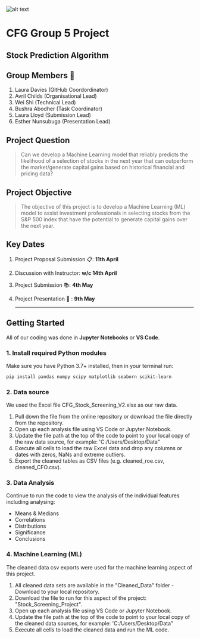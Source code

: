 ![alt text](https://codefirstgirls.com/wp-content/uploads/2022/04/CFGDegree-Logo-2.png "CFG Logo")


# CFG Group 5 Project
## Stock Prediction Algorithm

## Group Members 🌟 

1. Laura Davies (GitHub Coordordinator)
2. Avril Childs (Organisational Lead)
3. Wei Shi (Technical Lead)
4. Bushra Abodher (Task Coordinator)
5. Laura Lloyd (Submission Lead)
6. Esther Nunsubuga (Presentation Lead)

## Project Question

> Can we develop a Machine Learning model that reliably predicts the 
> likelihood of a selection of stocks in the next year that can outperform 
> the market/generate capital gains based on historical financial and 
> pricing data?

## Project Objective

> The objective of this project is to develop a Machine Learning (ML) 
> model to assist investment professionals in selecting stocks from the S&P
> 500 index that have the potential to generate capital gains over the next 
> year.

## Key Dates

1. Project Proposal Submission 📋: **11th April**
2. Discussion with Instructor: **w/c 14th April**
3. Project Submission 📚: **4th May**
4. Project Presentation 📢 : **9th May**

   ---

## Getting Started

All of our coding was done in **Jupyter Notebooks** or **VS Code**.

### 1. Install required Python modules  
Make sure you have Python 3.7+ installed, then in your terminal run:  
```bash
pip install pandas numpy scipy matplotlib seaborn scikit-learn

```

### 2. Data source

We used the Excel file CFG_Stock_Screening_V2.xlsx as our raw data.

1. Pull down the file from the online repository or download the file directly from the repository.
2. Open up each analysis file using VS Code or Jupyter Notebook.
3. Update the file path at the top of the code to point to your local copy of the raw data source, for example: 'C:/Users/Desktop/Data"
4. Execute all cells to load the raw Excel data and drop any columns or dates with zeros, NaNs and extreme outliers.
5. Export the cleaned tables as CSV files (e.g. cleaned_roe.csv, cleaned_CFO.csv).

### 3. Data Analysis

Continue to run the code to view the analysis of the individual features including analysing:
- Means & Medians
- Correlations
- Distributions
- Significance
- Conclusions

### 4. Machine Learning (ML)

The cleaned data csv exports were used for the machine learning aspect of this project.

1. All cleaned data sets are available in the "Cleaned_Data" folder - Download to your local repository.
2. Download the file to run for this aspect of the project: "Stock_Screening_Project".
3. Open up each analysis file using VS Code or Jupyter Notebook.
4. Update the file path at the top of the code to point to your local copy of the cleaned data sources, for example: 'C:/Users/Desktop/Data"
5. Execute all cells to load the cleaned data and run the ML code.
